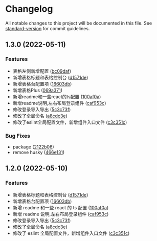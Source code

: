 # Changelog

All notable changes to this project will be documented in this file. See [standard-version](https://github.com/conventional-changelog/standard-version) for commit guidelines.

## 1.3.0 (2022-05-11)


### Features

* 表格左侧新增配置 ([bc09daf](https://github.com/FengBeans/antd-waffle/commit/bc09daf377ae7b2809d497b937739c5d3649967e))
* 新增表格标题和表格控制台 ([d1571de](https://github.com/FengBeans/antd-waffle/commit/d1571de46aaac5ae6ed8de051cd2a6362bb5aefa))
* 新增表格台配置项 ([16603db](https://github.com/FengBeans/antd-waffle/commit/16603dba7391c9faf969bca7acbbfb93a19fdc4a))
* 新增表格Plus ([069a371](https://github.com/FengBeans/antd-waffle/commit/069a371b811bb2cb5ee69862f6d8f47f80db260c))
* 新增readme和一些react的ts配置 ([100af0a](https://github.com/FengBeans/antd-waffle/commit/100af0a06d902daa85bd5122f31e6a538b0cc6ff))
* 新增readme说明,左右布局登录组件 ([caf953c](https://github.com/FengBeans/antd-waffle/commit/caf953cd13859d23f2389d6dd9b51d4d7ffc5bc4))
* 修改登录导入导出 ([5c3c73f](https://github.com/FengBeans/antd-waffle/commit/5c3c73f66b6050f0915186c069f97c6e94dcc14b))
* 修改了全局命名 ([a8cdc3e](https://github.com/FengBeans/antd-waffle/commit/a8cdc3e3ec4b1f0ef45ee2663bb4f9527c050084))
* 修改了eslint全局配置文件，新增组件入口文件 ([c3c351c](https://github.com/FengBeans/antd-waffle/commit/c3c351cc2fc70c3a42ee39df8a89230089a0c9b1))


### Bug Fixes

* package ([2122b06](https://github.com/FengBeans/antd-waffle/commit/2122b06944080d173af28a0745f6025fa5819bb7))
* remove husky ([466e131](https://github.com/FengBeans/antd-waffle/commit/466e13108ad59eabc45bd4f7030c74bc930f3d27))

## 1.2.0 (2022-05-10)

### Features

- 新增表格标题和表格控制台 ([d1571de](https://github.com/mutou101/antd-waffle/commit/d1571de46aaac5ae6ed8de051cd2a6362bb5aefa))
- 新增表格台配置项 ([16603db](https://github.com/mutou101/antd-waffle/commit/16603dba7391c9faf969bca7acbbfb93a19fdc4a))
- 新增 readme 和一些 react 的 ts 配置 ([100af0a](https://github.com/mutou101/antd-waffle/commit/100af0a06d902daa85bd5122f31e6a538b0cc6ff))
- 新增 readme 说明,左右布局登录组件 ([caf953c](https://github.com/mutou101/antd-waffle/commit/caf953cd13859d23f2389d6dd9b51d4d7ffc5bc4))
- 修改登录导入导出 ([5c3c73f](https://github.com/mutou101/antd-waffle/commit/5c3c73f66b6050f0915186c069f97c6e94dcc14b))
- 修改了全局命名 ([a8cdc3e](https://github.com/mutou101/antd-waffle/commit/a8cdc3e3ec4b1f0ef45ee2663bb4f9527c050084))
- 修改了 eslint 全局配置文件，新增组件入口文件 ([c3c351c](https://github.com/mutou101/antd-waffle/commit/c3c351cc2fc70c3a42ee39df8a89230089a0c9b1))
